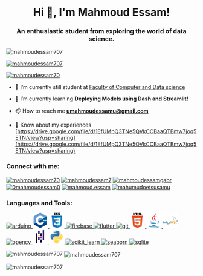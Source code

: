 <h1 align="center">Hi 👋, I'm Mahmoud Essam!</h1>
<h3 align="center">An enthusiastic student from exploring the world of data science.</h3>

<p align="left"> <img src="https://komarev.com/ghpvc/?username=mahmoudessam707&label=Profile%20views&color=0e75b6&style=flat" alt="mahmoudessam707" /> </p>

<p align="left"> <a href="https://github.com/ryo-ma/github-profile-trophy"><img src="https://github-profile-trophy.vercel.app/?username=mahmoudessam707" alt="mahmoudessam707" /></a> </p>

<p align="left"> <a href="https://twitter.com/mahmoudessam70" target="blank"><img src="https://img.shields.io/twitter/follow/mahmoudessam70?logo=twitter&style=for-the-badge" alt="mahmoudessam70" /></a> </p>

- 🔭 I’m currently still student at [Faculty of Computer and Data science](https://www.facebook.com/FCDS.AlexU/)

- 🌱 I’m currently learning **Deploying Models using Dash and Streamlit!**

- 📫 How to reach me **umahmoudessamu@gmail.com**

- 📄 Know about my experiences [https://drive.google.com/file/d/1EfUMpQ3TNe5QVkCCBaaQTBmw7joq5ETN/view?usp=sharing](https://drive.google.com/file/d/1EfUMpQ3TNe5QVkCCBaaQTBmw7joq5ETN/view?usp=sharing)

<h3 align="left">Connect with me:</h3>
<p align="left">
<a href="https://twitter.com/mahmoudessam70" target="blank"><img align="center" src="https://raw.githubusercontent.com/rahuldkjain/github-profile-readme-generator/master/src/images/icons/Social/twitter.svg" alt="mahmoudessam70" height="30" width="40" /></a>
<a href="https://linkedin.com/in/mahmoudessam7" target="blank"><img align="center" src="https://raw.githubusercontent.com/rahuldkjain/github-profile-readme-generator/master/src/images/icons/Social/linked-in-alt.svg" alt="mahmoudessam7" height="30" width="40" /></a>
<a href="https://kaggle.com/mahmoudessamgabr" target="blank"><img align="center" src="https://raw.githubusercontent.com/rahuldkjain/github-profile-readme-generator/master/src/images/icons/Social/kaggle.svg" alt="mahmoudessamgabr" height="30" width="40" /></a>
<a href="https://fb.com/0mahmoudessam0" target="blank"><img align="center" src="https://raw.githubusercontent.com/rahuldkjain/github-profile-readme-generator/master/src/images/icons/Social/facebook.svg" alt="0mahmoudessam0" height="30" width="40" /></a>
<a href="https://codeforces.com/profile/mahmoud.essam" target="blank"><img align="center" src="https://raw.githubusercontent.com/rahuldkjain/github-profile-readme-generator/master/src/images/icons/Social/codeforces.svg" alt="mahmoud.essam" height="30" width="40" /></a>
<a href="https://discord.gg/mahumudoetsusamu" target="blank"><img align="center" src="https://raw.githubusercontent.com/rahuldkjain/github-profile-readme-generator/master/src/images/icons/Social/discord.svg" alt="mahumudoetsusamu" height="30" width="40" /></a>
</p>

<h3 align="left">Languages and Tools:</h3>
<p align="left"> <a href="https://www.arduino.cc/" target="_blank" rel="noreferrer"> <img src="https://cdn.worldvectorlogo.com/logos/arduino-1.svg" alt="arduino" width="40" height="40"/> </a> <a href="https://www.w3schools.com/cpp/" target="_blank" rel="noreferrer"> <img src="https://raw.githubusercontent.com/devicons/devicon/master/icons/cplusplus/cplusplus-original.svg" alt="cplusplus" width="40" height="40"/> </a> <a href="https://www.w3schools.com/css/" target="_blank" rel="noreferrer"> <img src="https://raw.githubusercontent.com/devicons/devicon/master/icons/css3/css3-original-wordmark.svg" alt="css3" width="40" height="40"/> </a> <a href="https://firebase.google.com/" target="_blank" rel="noreferrer"> <img src="https://www.vectorlogo.zone/logos/firebase/firebase-icon.svg" alt="firebase" width="40" height="40"/> </a> <a href="https://flutter.dev" target="_blank" rel="noreferrer"> <img src="https://www.vectorlogo.zone/logos/flutterio/flutterio-icon.svg" alt="flutter" width="40" height="40"/> </a> <a href="https://git-scm.com/" target="_blank" rel="noreferrer"> <img src="https://www.vectorlogo.zone/logos/git-scm/git-scm-icon.svg" alt="git" width="40" height="40"/> </a> <a href="https://www.w3.org/html/" target="_blank" rel="noreferrer"> <img src="https://raw.githubusercontent.com/devicons/devicon/master/icons/html5/html5-original-wordmark.svg" alt="html5" width="40" height="40"/> </a> <a href="https://www.java.com" target="_blank" rel="noreferrer"> <img src="https://raw.githubusercontent.com/devicons/devicon/master/icons/java/java-original.svg" alt="java" width="40" height="40"/> </a> <a href="https://www.mysql.com/" target="_blank" rel="noreferrer"> <img src="https://raw.githubusercontent.com/devicons/devicon/master/icons/mysql/mysql-original-wordmark.svg" alt="mysql" width="40" height="40"/> </a> <a href="https://opencv.org/" target="_blank" rel="noreferrer"> <img src="https://www.vectorlogo.zone/logos/opencv/opencv-icon.svg" alt="opencv" width="40" height="40"/> </a> <a href="https://pandas.pydata.org/" target="_blank" rel="noreferrer"> <img src="https://raw.githubusercontent.com/devicons/devicon/2ae2a900d2f041da66e950e4d48052658d850630/icons/pandas/pandas-original.svg" alt="pandas" width="40" height="40"/> </a> <a href="https://www.python.org" target="_blank" rel="noreferrer"> <img src="https://raw.githubusercontent.com/devicons/devicon/master/icons/python/python-original.svg" alt="python" width="40" height="40"/> </a> <a href="https://scikit-learn.org/" target="_blank" rel="noreferrer"> <img src="https://upload.wikimedia.org/wikipedia/commons/0/05/Scikit_learn_logo_small.svg" alt="scikit_learn" width="40" height="40"/> </a> <a href="https://seaborn.pydata.org/" target="_blank" rel="noreferrer"> <img src="https://seaborn.pydata.org/_images/logo-mark-lightbg.svg" alt="seaborn" width="40" height="40"/> </a> <a href="https://www.sqlite.org/" target="_blank" rel="noreferrer"> <img src="https://www.vectorlogo.zone/logos/sqlite/sqlite-icon.svg" alt="sqlite" width="40" height="40"/> </a> </p>

<p><img align="left" src="https://github-readme-stats.vercel.app/api/top-langs?username=mahmoudessam707&show_icons=true&locale=en&layout=compact" alt="mahmoudessam707" /></p>

<p>&nbsp;<img align="center" src="https://github-readme-stats.vercel.app/api?username=mahmoudessam707&show_icons=true&locale=en" alt="mahmoudessam707" /></p>

<p><img align="center" src="https://github-readme-streak-stats.herokuapp.com/?user=mahmoudessam707&" alt="mahmoudessam707" /></p>
